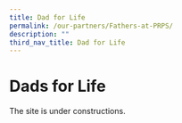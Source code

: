 ```yaml
---
title: Dad for Life
permalink: /our-partners/Fathers-at-PRPS/
description: ""
third_nav_title: Dad for Life
---
```

# **Dads for Life**



The site is under constructions.

